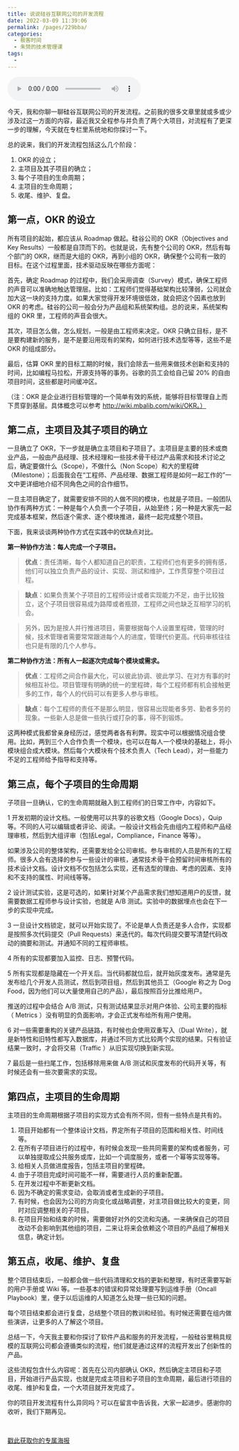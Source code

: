 ```yaml
---
title: 说说硅谷互联网公司的开发流程
date: 2022-03-09 11:39:06
permalink: /pages/229bba/
categories:
  - 极客时间
  - 朱赟的技术管理课
tags:
  - 
---
```

<audio title="29.说说硅谷互联网公司的开发流程" src="https://static001.geekbang.org/resource/audio/76/7b/7668c874bd98d43a9f1f495c6883cb7b.mp3" controls="controls"></audio> 
<p>今天，我和你聊一聊硅谷互联网公司的开发流程。之前我的很多文章里就或多或少涉及过这一方面的内容，最近我又全程参与并负责了两个大项目，对流程有了更深一步的理解，今天就在专栏里系统地和你探讨一下。</p>
<p>总的说来，我们的开发流程包括这么几个阶段：</p>
<ol>
<li>OKR 的设立；</li>
<li>主项目及其子项目的确立；</li>
<li>每个子项目的生命周期；</li>
<li>主项目的生命周期；</li>
<li>收尾、维护、复盘。</li>
</ol>
<h2>第一点，OKR 的设立</h2>
<p>所有项目的起始，都应该从 Roadmap 做起。硅谷公司的 OKR（Objectives and Key Results）一般都是自顶而下的。也就是说，先有整个公司的 OKR，然后有每个部门的 OKR，继而是大组的 OKR，再到小组的 OKR，确保整个公司有一致的目标。在这个过程里面，技术驱动反映在哪些方面呢：</p>
<p>首先，确定 Roadmap 的过程中，我们会采用调查（Survey）模式，确保工程师的声音可以准确地触达管理层。比如：工程师们觉得基础架构比较薄弱，公司就会加大这一块的支持力度。如果大家觉得开发环境很低效，就会把这个因素也放到 OKR 的考虑。硅谷的公司一般会分为产品组和系统架构组。总的说来，系统架构组的 OKR 里，工程师的声音会很大。</p>
<p>其次，项目怎么做，怎么规划，一般是由工程师来决定。OKR 只确立目标，是不是要构建新的服务，是不是要沿用现有的架构，如何进行技术选型等等，这些不是 OKR 的组成部分。</p>
<p>最后，估算 OKR 里的目标工期的时候，我们会除去一些用来做技术创新和支持的时间，比如编程马拉松，开源支持等的事务。谷歌的员工会给自己留 20% 的自由项目时间，这些都是时间缓冲区。</p>
<p>（注：OKR 是企业进行目标管理的一个简单有效的系统，能够将目标管理自上而下贯穿到基层。具体概念可以参考 <a href="http://wiki.mbalib.com/wiki/OKR%E3%80%82%EF%BC%89">http://wiki.mbalib.com/wiki/OKR。）</a></p>
<!-- [[[read_end]]] -->
<h2>第二点，主项目及其子项目的确立</h2>
<p>一旦确立了 OKR，下一步就是确立主项目和子项目了。主项目是主要的技术或商业产品，一般由产品经理、技术经理和一些技术骨干经过产品需求和技术讨论之后，确定要做什么（Scope），不做什么（Non Scope）和大的里程碑（Milestone）；后面我会在“工程师、产品经理、数据工程师是如何一起工作的”一文中更详细地介绍不同角色之间的合作细节。</p>
<p>一旦主项目确定了，就需要安排不同的人做不同的模块，也就是子项目。一般团队协作有两种方式：一种是每个人负责一个子项目，从始至终；另一种是大家先一起完成基本框架，然后逐个需求、逐个模块推进，最终一起完成整个项目。</p>
<p>下面，我来谈谈两种协作方式在实践中的优缺点对比。</p>
<p><strong>第一种协作方法：每人完成一个子项目。</strong></p>
<blockquote>
<p><strong>优点</strong>：责任清晰，每个人都知道自己的职责，工程师们也有更多的拥有感，他们可以独立负责产品的设计、实现、测试和维护，工作贯穿整个项目过程。</p>
</blockquote>
<blockquote>
<p><strong>缺点</strong>：如果负责某个子项目的工程师设计或者实现能力不足，由于比较独立，这个子项目很容易成为路障或者瓶颈，工程师之间也缺乏互相学习的机会。</p>
</blockquote>
<blockquote>
<p>另外，因为是按人并行推进项目，需要根据每个人设置里程碑，管理的时候，技术管理者需要常常跟进每个人的进度，管理代价更高。代码审核往往也只是有限的几个人参与。</p>
</blockquote>
<p><strong>第二种协作方法：所有人一起逐次完成每个模块或需求。</strong></p>
<blockquote>
<p><strong>优点</strong>：工程师之间合作最大化，可以彼此协调、彼此学习、在对方有事的时候相互补位。项目管理有明确的统一的里程碑，每个工程师都有机会接触更多的工作，每个人的代码可以有更多人参与审核。</p>
</blockquote>
<blockquote>
<p><strong>缺点</strong>：每个工程师的责任不是那么明显，很容易出现能者多劳、勤者多劳的现象。一些新人总是做一些执行或打杂的事，得不到锻炼。</p>
</blockquote>
<p>这两种模式我都曾亲身经历过，感觉两者各有利弊。现实中可以根据情况组合使用。比如，两到三个人合作负责一个模块，也可以在每人一个模块的基础上，将小模块组合成大模块。然后每个大模块有个技术负责人（Tech Lead），对一些能力不足的工程师给予指导和支持等。</p>
<h2>第三点，每个子项目的生命周期</h2>
<p>子项目一旦确认，它的生命周期就融入到工程师们的日常工作中，内容如下。</p>
<p>1 开发初期的设计文档。一般使用可以共享的谷歌文档（Google Docs），Quip 等。不同的人可以编辑或者评论、阅读。一般设计文档会先由组内工程师和产品经理审核，然后到大组评审（包括Legal，Compliance，Finance 等等）。</p>
<p>如果涉及公司的整体架构，还需要发给全公司审核。参与审核的人员是所有的工程师。很多人会有选择的参与一些设计的审核，通常技术骨干会预留时间审核所有的技术设计文档。设计文档不仅包括怎么实现，还有选型的理由、考虑的因素、支持和不支持的属性、时间线等等。</p>
<p>2 设计测试实验，这是可选的，如果针对某个产品需求我们想知道用户的反馈，就需要数据工程师参与设计实验，也就是 A/B 测试。实验中的数据埋点也会在下一步的实现中完成。</p>
<p>3 一旦设计文档锁定，就可以开始实现了。不论是单人负责还是多人合作，实现都是按照多次代码提交（Pull Requests）来迭代的。每次代码提交要写清楚代码改动的摘要和测试。并通知不同的工程师审核。</p>
<p>4 所有的实现都要加入监控、日志、预警代码。</p>
<p>5 所有实现都是隐藏在一个开关后。当代码都就位后，就开始灰度发布。通常是先发布给几个开发人员测试，然后到项目组，然后到其他员工（Google 称之为 Dog Food，因为他们可以大量使用自己的产品），最后按照百分比推给用户。</p>
<p>推送的过程中会结合 A/B 测试，只有测试结果显示对用户体验、公司主要的指标（ Metrics ）没有明显的负面影响，才会正式发布给所有用户使用。</p>
<p>6 对一些需要重构的关键产品链路，有时候也会使用双重写入（Dual Write），就是新特性和旧特性都写入数据库，并通过不同方式比较两个实现的结果。只有验证结果一致时，才会将交易（Traffic ）从旧实现切换到新实现。</p>
<p>7 最后是一些扫尾工作，包括移除用来做 A/B 测试和灰度发布的代码开关等，有时候还会有一些次要需求的实现。</p>
<h2>第四点，主项目的生命周期</h2>
<p>主项目的生命周期根据子项目的实现方式会有所不同，但有一些特点是共有的。</p>
<ol>
<li>项目开始都有一个整体设计文档，界定所有子项目的范围和相关性、时间线等。</li>
<li>在所有子项目进行的过程中，有时候会发现一些共同需要的架构或者服务，可以单独提取成公共服务或库，比如一个调度服务，或者一个幂等实现等等。</li>
<li>给相关人员做进度报告，包括主项目的里程碑。</li>
<li>由于子项目完成时间可能不一样，需要进行人员的重新配置。</li>
<li>在开发过程中不断更新文档。</li>
<li>因为不确定的需求变动，会取消或者生成新的子项目。</li>
<li>有时候，也会因为公司的方向变化或战略调整，对主项目做比较大的变更，同时对应调整相关的子项目。</li>
<li>在项目开始和结束的时候，需要做好对外的交流和沟通。一来确保自己的项目改动不会影响到其他组的项目，二来让将来会依赖这个项目的产品组了解相关信息，确定计划。</li>
</ol>
<h2>第五点，收尾、维护、复盘</h2>
<p>整个项目结束后，一般都会做一些代码清理和文档的更新和整理，有时还需要写新的用户手册或 Wiki 等。一些基本的错误和异常处理要写到运维手册（Oncall Playbook）里，便于以后运维的人知道怎么处理一些已知的问题。</p>
<p>每个项目结束都会进行复盘，总结整个项目的教训和经验。有时候还需要在组内做些演讲，让更多的人了解这个项目。</p>
<p>总结一下，今天我主要和你探讨了软件产品和服务的开发流程，一般硅谷里稍具规模的互联网公司都会遵循类似的流程，他们就是通过这样的流程开发出了创新性的产品。</p>
<p>这些流程包含什么内容呢：首先在公司内部确认 OKR，然后确定主项目和子项目，开始进行产品实现，也就是完成主项目和子项目的生命周期，最后进行项目的收尾、维护和复盘，一个大项目就开发完成了。</p>
<p>你的项目开发流程有什么异同吗？可以在留言中告诉我，大家一起进步。感谢你的收听，我们下期再见。</p>
<p><br> </p>
<p><a href="https://time.geekbang.org/activity/sale-poster?utm_source=app&amp;utm_medium=zhuyun-article&amp;utm_campaign=zhuyun-saleposter&amp;utm_content=zhuyun0416">戳此获取你的专属海报</a></p>

